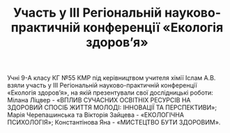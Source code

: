 ﻿---
title: Участь у ІІІ Регіональній науково-практичній конференції «Екологія здоров’я»
---

Учні 9-А класу КГ №55 КМР під керівництвом учителя хімії Іслам А.В. взяли участь у ІІІ Регіональній науково-практичній конференції «Екологія здоров’я», на якій презентували свої дослідницькі роботи: Мілана Ліцвер - «ВПЛИВ СУЧАСНИХ ОСВІТНІХ РЕСУРСІВ НА ЗДОРОВИЙ СПОСІБ ЖИТТЯ МОЛОДІ: ІННОВАЦІЇ ТА ПЕРСПЕКТИВИ»; Марія Черепашинська та Вікторія Зайцева - «ЕКОЛОГІЧНА ПСИХОЛОГІЯ»; Константінова Яна - «МИСТЕЦТВО БУТИ ЗДОРОВИМ».

<slideshow />
